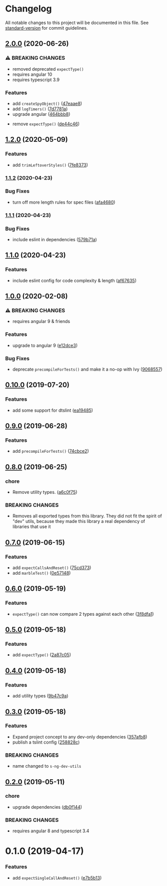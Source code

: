 # Changelog

All notable changes to this project will be documented in this file. See [standard-version](https://github.com/conventional-changelog/standard-version) for commit guidelines.

## [2.0.0](https://github.com/simontonsoftware/s-ng-dev-utils/compare/v1.2.0...v2.0.0) (2020-06-26)

### ⚠ BREAKING CHANGES

- removed deprecated `expectType()`
- requires angular 10
- requires typescript 3.9

### Features

- add `createSpyObject()` ([47eaae8](https://github.com/simontonsoftware/s-ng-dev-utils/commit/47eaae89d598f8fd776825dbffb400dabfe1910a))
- add `logTimers()` ([7d7781a](https://github.com/simontonsoftware/s-ng-dev-utils/commit/7d7781a3cc67d0e7cf0470dbefafb4b15d758fd2))
- upgrade angular ([464bbb8](https://github.com/simontonsoftware/s-ng-dev-utils/commit/464bbb8932f3ead8b130d74c13ef44063e6d2ee8))

* remove `expectType()` ([de44c46](https://github.com/simontonsoftware/s-ng-dev-utils/commit/de44c46008d2b6588b7efbe1d8756dc1b20b6ead))

## [1.2.0](https://github.com/simontonsoftware/s-ng-dev-utils/compare/v1.1.2...v1.2.0) (2020-05-09)

### Features

- add `trimLeftoverStyles()` ([7fe8373](https://github.com/simontonsoftware/s-ng-dev-utils/commit/7fe8373c9d7121f27347cdd07d381aa40301eee7))

### [1.1.2](https://github.com/simontonsoftware/s-ng-dev-utils/compare/v1.1.1...v1.1.2) (2020-04-23)

### Bug Fixes

- turn off more length rules for spec files ([afa4680](https://github.com/simontonsoftware/s-ng-dev-utils/commit/afa4680fa729318641f5197cd6fc59f804a40a39))

### [1.1.1](https://github.com/simontonsoftware/s-ng-dev-utils/compare/v1.1.0...v1.1.1) (2020-04-23)

### Bug Fixes

- include eslint in dependencies ([579b71a](https://github.com/simontonsoftware/s-ng-dev-utils/commit/579b71a2b5c2ec23a937d07a112425451c1b53b2))

## [1.1.0](https://github.com/simontonsoftware/s-ng-dev-utils/compare/v1.0.0...v1.1.0) (2020-04-23)

### Features

- include eslint config for code complexity & length ([af67635](https://github.com/simontonsoftware/s-ng-dev-utils/commit/af676352652fa3d1063b5a0ec6f93c41d5d66228))

## [1.0.0](https://github.com/simontonsoftware/s-ng-dev-utils/compare/v0.10.0...v1.0.0) (2020-02-08)

### ⚠ BREAKING CHANGES

- requires angular 9 & friends

### Features

- upgrade to angular 9 ([e12dce3](https://github.com/simontonsoftware/s-ng-dev-utils/commit/e12dce37c8f9756132f28ec6ccb9b6a511db1947))

### Bug Fixes

- deprecate `precompileForTests()` and make it a no-op with Ivy ([9068557](https://github.com/simontonsoftware/s-ng-dev-utils/commit/9068557ea0d151dc2b71572649a1049122bb62b2))

## [0.10.0](https://github.com/simontonsoftware/s-ng-dev-utils/compare/v0.9.0...v0.10.0) (2019-07-20)

### Features

- add some support for dtslint ([ea19485](https://github.com/simontonsoftware/s-ng-dev-utils/commit/ea19485))

## [0.9.0](https://github.com/simontonsoftware/s-ng-dev-utils/compare/v0.8.0...v0.9.0) (2019-06-28)

### Features

- add `precompileForTests()` ([74cbce2](https://github.com/simontonsoftware/s-ng-dev-utils/commit/74cbce2))

## [0.8.0](https://github.com/simontonsoftware/s-ng-dev-utils/compare/v0.7.0...v0.8.0) (2019-06-25)

### chore

- Remove utility types. ([a6c0f75](https://github.com/simontonsoftware/s-ng-dev-utils/commit/a6c0f75))

### BREAKING CHANGES

- Removes all exported types from this library. They did not fit the spirit of "dev" utils, because they made this library a real dependency of libraries that use it

## [0.7.0](https://github.com/simontonsoftware/s-ng-dev-utils/compare/v0.6.0...v0.7.0) (2019-06-15)

### Features

- add `expectCallsAndReset()` ([75cd373](https://github.com/simontonsoftware/s-ng-dev-utils/commit/75cd373))
- add `marbleTest()` ([0e57148](https://github.com/simontonsoftware/s-ng-dev-utils/commit/0e57148))

## [0.6.0](https://github.com/simontonsoftware/s-ng-dev-utils/compare/v0.5.0...v0.6.0) (2019-05-19)

### Features

- `expectType()` can now compare 2 types against each other ([3f8dfa1](https://github.com/simontonsoftware/s-ng-dev-utils/commit/3f8dfa1))

## [0.5.0](https://github.com/simontonsoftware/s-ng-dev-utils/compare/v0.4.0...v0.5.0) (2019-05-18)

### Features

- add `expectType()` ([2a87c05](https://github.com/simontonsoftware/s-ng-dev-utils/commit/2a87c05))

## [0.4.0](https://github.com/simontonsoftware/s-ng-dev-utils/compare/v0.3.0...v0.4.0) (2019-05-18)

### Features

- add utility types ([9b47c9a](https://github.com/simontonsoftware/s-ng-dev-utils/commit/9b47c9a))

## [0.3.0](https://github.com/simontonsoftware/s-ng-dev-utils/compare/v0.2.0...v0.3.0) (2019-05-18)

### Features

- Expand project concept to any dev-only dependencies ([357afb8](https://github.com/simontonsoftware/s-ng-dev-utils/commit/357afb8))
- publish a tslint config ([258828c](https://github.com/simontonsoftware/s-ng-dev-utils/commit/258828c))

### BREAKING CHANGES

- name changed to `s-ng-dev-utils`

## [0.2.0](https://github.com/simontonsoftware/s-ng-dev-utils/compare/v0.1.0...v0.2.0) (2019-05-11)

### chore

- upgrade dependencies ([db0f144](https://github.com/simontonsoftware/s-ng-dev-utils/commit/db0f144))

### BREAKING CHANGES

- requires angular 8 and typescript 3.4

# 0.1.0 (2019-04-17)

### Features

- add `expectSingleCallAndReset()` ([e7b5b13](https://github.com/simontonsoftware/s-ng-dev-utils/commit/e7b5b13))
